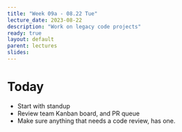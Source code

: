 ```yaml
---
title: "Week 09a - 08.22 Tue"
lecture_date: 2023-08-22
description: "Work on legacy code projects"
ready: true
layout: default
parent: lectures
slides: 
---
```


# Today

* Start with standup
* Review team Kanban board, and PR queue
* Make sure anything that needs a code review, has one.

